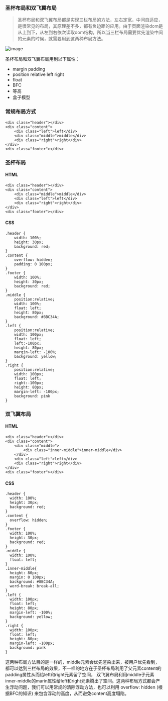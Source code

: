 ### 圣杯布局和双飞翼布局
> 圣杯布局和双飞翼布局都是实现三栏布局的方法，左右定宽，中间自适应，是很常见的布局，其原理差不多，都有负边距的应用。由于页面渲染dom是从上到下，从左到右依次读取dom结构，所以当三栏布局需要优先渲染中间的元素的时候，就需要用到这两种布局方法。

![image](http://hookyun.cn/OJABX4C0YO91AQW86K.png)

圣杯布局和双飞翼布局用到以下属性：
- margin padding
- position relative left right
- float
- BFC
- 等高
- 盒子模型

### 常规布局方式
```
<div class="header"></div>
<div class="content">
	<div class="left">left</div>
	<div class="middle">middle</div>
	<div class="right">right</div>
</div>
<div class="footer"></div>
```

### 圣杯布局
#### HTML
```
<div class="header"></div>
<div class="content">
	<div class="middle">middle</div>
	<div class="left">left</div>
	<div class="right">right</div>
</div>
<div class="footer"></div>
```
#### CSS
```
.header {
	width: 100%;
	height: 30px;
	background: red;
}
.content {
	overflow: hidden;
	padding: 0 100px;
}
.footer {
	width: 100%;
	height: 30px;
	background: red;
}
.middle {
	position:relative;			
	width: 100%;
	float: left;
	height: 80px;
	background: #8BC34A;
}
.left {
	position:relative;
	width: 100px;
	float: left;
	left:-100px;
	height: 80px;
	margin-left: -100%;
	background: yellow;
}
.right {
	position:relative;			
	width: 100px;
	float: left;
	right:-100px;
	height: 80px;
	margin-left: -100px;
	background: pink
}
```
### 双飞翼布局

#### HTML
```
<div class="header"></div>
<div class="content">
	<div class="middle"> 
		<div class="inner-middle">inner-middle</div>
	</div>
	<div class="left">left</div>
	<div class="right">right</div>
</div>
<div class="footer"></div>
```
#### CSS
```
.header {
  width: 100%;
  height: 30px;
  background: red;
}
.content {
  overflow: hidden;
}
.footer {
  width: 100%;
  height: 30px;
  background: red;
}
.middle {			
  width: 100%;
  float: left;
}
.inner-middle{
  height: 80px;
  margin: 0 100px;
  background: #8BC34A;		
  word-break: break-all;	
}
.left {
  width: 100px;
  float: left;
  height: 80px;
  margin-left: -100%;
  background: yellow;
}
.right {			
  width: 100px;
  float: left;
  height: 80px;
  margin-left: -100px;
  background: pink
}
```
这两种布局方法目的是一样的，middle元素会优先渲染出来，被用户优先看到，都可以达到三栏布局的效果，不一样的地方在于圣杯布局利用了父元素content的padding属性从而给left和right元素留了空间， 双飞翼布局利用middle子元素inner-middle的marin属性给left和right元素腾出了空间。这两种布局方式都会产生浮动问题，我们可以用常规的清除浮动方法，也可以利用 overflow: hidden (根据BFC的知识) 来包含浮动的高度，从而避免content高度塌陷。
